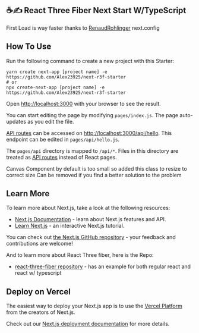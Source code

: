 ## ☕✍️ React Three Fiber Next Start W/TypeScript 

First Load is way faster thanks to [RenaudRohlinger](https://github.com/RenaudRohlinger) next.config

## How To Use
Run the following command to create a new project with this Starter:

```
yarn create next-app [project name] -e https://github.com/Alex23925/next-r3f-starter
# or
npx create-next-app [project name] -e https://github.com/Alex23925/next-r3f-starter
```

Open [http://localhost:3000](http://localhost:3000) with your browser to see the result.

You can start editing the page by modifying `pages/index.js`. The page auto-updates as you edit the file.

[API routes](https://nextjs.org/docs/api-routes/introduction) can be accessed on [http://localhost:3000/api/hello](http://localhost:3000/api/hello). This endpoint can be edited in `pages/api/hello.js`.

The `pages/api` directory is mapped to `/api/*`. Files in this directory are treated as [API routes](https://nextjs.org/docs/api-routes/introduction) instead of React pages.

Canvas Component by default is too small so added this class to resize to correct size
Can be removed if you find a better solution to the problem

## Learn More

To learn more about Next.js, take a look at the following resources:

- [Next.js Documentation](https://nextjs.org/docs) - learn about Next.js features and API.
- [Learn Next.js](https://nextjs.org/learn) - an interactive Next.js tutorial.

You can check out [the Next.js GitHub repository](https://github.com/vercel/next.js/) - your feedback and contributions are welcome!

And to  learn more about React Three fiber, here is the Repo:

- [react-three-fiber repository](https://github.com/pmndrs/react-three-fiber) - has an example for both regular react and react w/ typescript

## Deploy on Vercel

The easiest way to deploy your Next.js app is to use the [Vercel Platform](https://vercel.com/import?utm_medium=default-template&filter=next.js&utm_source=create-next-app&utm_campaign=create-next-app-readme) from the creators of Next.js.

Check out our [Next.js deployment documentation](https://nextjs.org/docs/deployment) for more details.
